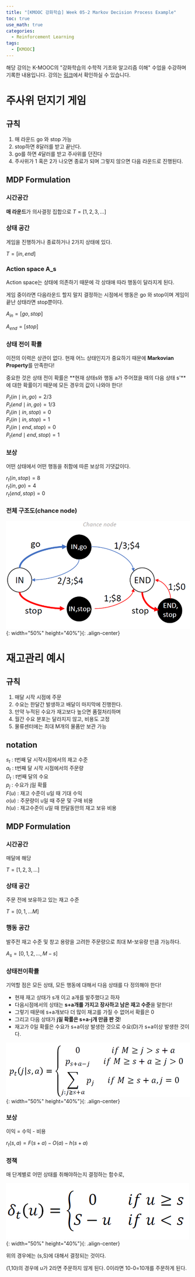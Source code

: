 ```yaml
---
title: "[KMOOC 강화학습] Week 05-2 Markov Decision Process Example"
toc: true
use_math: true
categories:
  - Reinforcement Learning
tags:
  - [KMOOC]
---
```


해당 강의는 K-MOOC의 "강화학습의 수학적 기초와 알고리즘 이해" 수업을 수강하며 기록한 내용입니다. 강의는 [링크](http://www.kmooc.kr/courses/course-v1:KoreaUnivK+ku_ai_002+2020_A44/course/)에서 확인하실 수 있습니다.

# 주사위 던지기 게임

## 규칙

1. 매 라운드 go 와 stop 가능
2. stop하면 8달러를 받고 끝난다.
3. go를 하면 4달러를 받고 주사위를 던진다
4. 주사위가 1 혹은 2가 나오면 종료가 되며 그렇지 않으면 다음 라운드로 진행된다.


## MDP Formulation

### 시간공간

**매 라운드**가 의사결정 집합으로 $T=[1,2,3,...]$

### 상태 공간

게임을 진행하거나 종료하거나 2가지 상태에 있다.

$T=[in, end]$

### Action space A_s

Action space는 상태에 의존하기 때문에 각 상태애 따라 행동이 달라지게 된다.

게임 중이라면 다음라운드 할지 말지 결정하는 시점에서 행동은 go 와 stop이며 게임이 끝난 상태라면 stop뿐이다.

$A_{in}=[go, stop]$

$A_{end}=[stop]$

### 상태 전이 확률

이전의 이력은 상관이 없다. 현재 어느 상태인지가 중요하기 때문에 **Markovian Property**를 만족한다!

중요한 것은 상태 전이 확률은 **현재 상태s와 행동 a가 주어졌을 때의 다음 상태 s'**에 대한 확률이기 때문에 모든 경우의 값이 나와야 한다!

$P_{t}(in\mid in,go)=2/3$<br>
$P_{t}(end\mid in,go)=1/3$<br>
$P_{t}(in\mid in,stop)=0$<br>
$P_{t}(in\mid in,stop)=1$<br>
$P_{t}(in\mid end,stop)=0$<br>
$P_{t}(end\mid end,stop)=1$<br>

### 보상

어떤 상태에서 어떤 행동을 취함에 따른 보상의 기댓값이다.

$r_{t}(in,stop)=8$<br>
$r_{t}(in,go)=4$<br>
$r_{t}(end,stop)=0$<br>

### 전체 구조도(chance node)

![사진](/assets/images/RL/w05-02-01.PNG){: width="50%" height="40%"}{: .align-center}

# 재고관리 예시

## 규칙

1. 매달 시작 시점에 주문
2. 수요는 한달간 발생하고 배달이 마지막에 진행한다.
3. 만약 누적된 수요가 재고보다 높으면 품절처리하며
4. 월간 수요 분포는 달라지지 않고, 비용도 고정
5. 물류센터에는 최대 M개의 물품만 보관 가능

## notation

$s_{t}$ : t번째 달 시작시점에서의 재고 수준<br>
$a_{t}$ : t번째 달 시작 시점에서의 주문량<br>
$D_{t}$ : t번째 달의 수요<br>
$p_{j}$ : 수요가 j일 확률<br>
$F(u)$ : 재고 수준이 u일 때 기대 수익<br>
$o(u)$ : 주문량이 u일 때 주문 및 구매 비용<br>
$h(u)$ : 재고수준이 u일 때 한달동안의 재고 보유 비용<br>

## MDP Formulation

### 시간공간

매달에 해당

$T=[1,2,3,...]$

### 상태 공간

주문 전에 보유하고 있는 재고 수준

$T=[0,1,...M]$

### 행동 공간

발주전 재고 수준 및 창고 용량을 고려한 주문량으로 최대 M-보유량 만큼 가능하다.

$A_{s}=[0,1,2,...,M-s]$

### 상태전이확률

기억할 점은 모든 상태, 모든 행동에 대해서 다음 상태를 다 정의해야 한다!

- 현재 재고 상태가 s개 이고 a개를 발주했다고 하자
- 다음시점에서의 상태는 **s+a개를 가지고 장사하고 남은 재고 수준**을 말한다!
- 그렇기 때문에 s+a개보다 더 많이 재고를 가질 수 없어서 확률은 0
- 그리고 다음 상태가 **j일 확률은 s+a-j개 만큼 판 것**!
- 재고가 0일 확률은 수요가 s+a이상 발생한 것으로 수요(D)가 s+a이상 발생한 것이다.

![사진](/assets/images/RL/w05-02-02.PNG){: width="50%" height="40%"}{: .align-center}

### 보상

이익 = 수익 - 비용

$r_{t}(s,a)=F(s+a)-O(a)-h(s+a)$

### 정책

매 단계별로 어떤 상태를 취해야하는지 결정하는 함수로,

![사진](/assets/images/RL/w05-02-03.PNG){: width="50%" height="40%"}{: .align-center}

위의 경우에는 (s,S)에 대해서 결정되는 것이다.

(1,10)의 경우에 u가 2라면 주문하지 않게 된다. 0이라면 10-0=10개를 주문하게 된다.